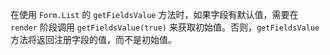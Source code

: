 在使用 `Form.List` 的 `getFieldsValue` 方法时，如果字段有默认值，需要在 `render` 阶段调用 `getFieldsValue(true)` 来获取初始值。否则，`getFieldsValue` 方法将返回注册字段的值，而不是初始值。

